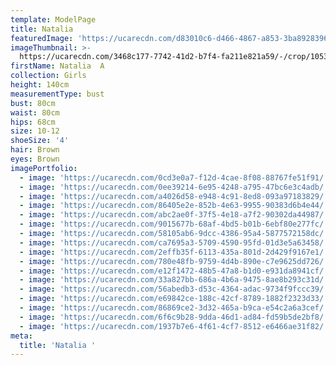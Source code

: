 ```yaml
---
template: ModelPage
title: Natalia
featuredImage: 'https://ucarecdn.com/d83010c6-d466-4867-a853-3ba8928396ba/'
imageThumbnail: >-
  https://ucarecdn.com/3468c177-7742-41d2-b7f4-fa211e821a59/-/crop/1053x1632/222,99/-/preview/
firstName: Natalia  A
collection: Girls
height: 140cm
measurementType: bust
bust: 80cm
waist: 80cm
hips: 68cm
size: 10-12
shoeSize: '4'
hair: Brown
eyes: Brown
imagePortfolio:
  - image: 'https://ucarecdn.com/0cd3e0a7-f12d-4cae-8f08-88767fe51f91/'
  - image: 'https://ucarecdn.com/0ee39214-6e95-4248-a795-47bc6e3c4adb/'
  - image: 'https://ucarecdn.com/a4026d58-e948-4c91-8ed8-093a97183829/'
  - image: 'https://ucarecdn.com/86405e2e-852b-4e63-9955-90383d6b4e44/'
  - image: 'https://ucarecdn.com/abc2ae0f-37f5-4e18-a7f2-90302da44987/'
  - image: 'https://ucarecdn.com/9015677b-68af-4bd5-b01b-6ebf80e277fc/'
  - image: 'https://ucarecdn.com/58105ab6-9dcc-4386-95a4-5877572158dc/'
  - image: 'https://ucarecdn.com/ca7695a3-5709-4590-95fd-01d3e5a63458/'
  - image: 'https://ucarecdn.com/2effb35f-6113-435a-801d-2d429f9167e1/'
  - image: 'https://ucarecdn.com/780e48fb-9759-4d4b-890e-c7e9625dd726/'
  - image: 'https://ucarecdn.com/e12f1472-48b5-47a8-b1d0-e931da8941cf/'
  - image: 'https://ucarecdn.com/33a827bb-686a-4b6a-9475-8ae8b293c31d/'
  - image: 'https://ucarecdn.com/56abedb3-d53c-4364-adac-9734f9fccc39/'
  - image: 'https://ucarecdn.com/e69842ce-188c-42cf-8789-1882f2323d33/'
  - image: 'https://ucarecdn.com/86869ce2-3d32-465a-b9ca-e54c2a6a3cef/'
  - image: 'https://ucarecdn.com/6f6c9b28-9dda-46d1-ad84-fd59b5de2bf8/'
  - image: 'https://ucarecdn.com/1937b7e6-4f61-4cf7-8512-e6466ae31f82/'
meta:
  title: 'Natalia '
---
```


